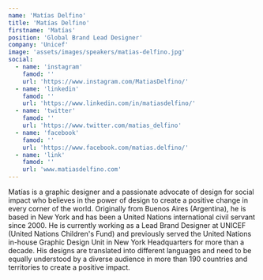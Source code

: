 ```yaml
---
name: 'Matías Delfino'
title: 'Matías Delfino'
firstname: 'Matías'
position: 'Global Brand Lead Designer'
company: 'Unicef'
image: 'assets/images/speakers/matias-delfino.jpg'
social:
  - name: 'instagram'
    famod: ''
    url: 'https://www.instagram.com/MatiasDelfino/'
  - name: 'linkedin'
    famod: ''
    url: 'https://www.linkedin.com/in/matiasdelfino/'
  - name: 'twitter'
    famod: ''
    url: 'https://www.twitter.com/matias_delfino'
  - name: 'facebook'
    famod: ''
    url: 'https://www.facebook.com/matias.delfino/'
  - name: 'link'
    famod: ''
    url: 'www.matiasdelfino.com'
---
```


Matías is a graphic designer and a passionate advocate of design for social impact who believes in the power of design to create a positive change in every corner of the world. Originally from Buenos Aires (Argentina), he is based in New York and has been a United Nations international civil servant since 2000. He is currently working as a Lead Brand Designer at UNICEF (United Nations Children's Fund) and previously served the United Nations in-house Graphic Design Unit in New York Headquarters for more than a decade. His designs are translated into different languages and need to be equally understood by a diverse audience in more than 190 countries and territories to create a positive impact.
